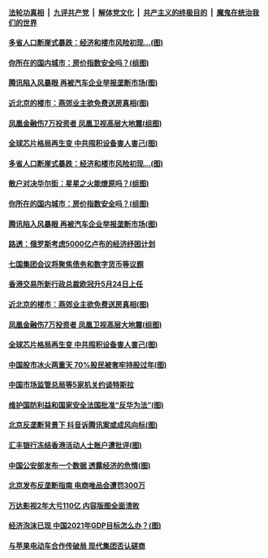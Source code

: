 

####  [法轮功真相](../../../../basic/blob/master/README.md?t=02101301) &nbsp;|&nbsp; [九评共产党](../../../../9ping.md/blob/master/README.md?t=02101301) &nbsp;|&nbsp; [解体党文化](../../../../jtdwh.md/blob/master/README.md?t=02101301)  &nbsp;|&nbsp; [共产主义的终极目的](../../../../gczydzjmd.md/blob/master/README.md?t=02101301) &nbsp;|&nbsp; [魔鬼在统治我们的世界](../../../../mgztzwmdsj.md/blob/master/README.md?t=02101301) 

#### [多省人口断崖式暴跌：经济和楼市风险初现…(图)](../pages/p5/962044.md?t=02101301) 

#### [你所在的国内城市：房价指数安全吗？(组图)](../pages/p5/962039.md?t=02101301) 

#### [腾讯陷入风暴眼 再被汽车企业举报垄断市场(图)](../pages/p5/962015.md?t=02101301) 

#### [近北京的楼市：燕郊业主欲免费送房真相(图)](../pages/p5/961980.md?t=02101301) 

#### [凤凰金融伤7万投资者 凤凰卫视高层大地震(组图)](../pages/p5/961978.md?t=02101301) 

#### [全球芯片格局再生变 中共囤积设备害人害己(图)](../pages/p5/961975.md?t=02101301) 

#### [多省人口断崖式暴跌：经济和楼市风险初现…(图)](../pages/p5/962044.md?t=02101301) 

#### [散户对决华尔街：星星之火能燎原吗？(组图)](../pages/p5/962035.md?t=02101301) 

#### [你所在的国内城市：房价指数安全吗？(组图)](../pages/p5/962039.md?t=02101301) 

#### [腾讯陷入风暴眼 再被汽车企业举报垄断市场(图)](../pages/p5/962015.md?t=02101301) 

#### [路透：俄罗斯考虑5000亿卢布的经济纾困计划](../pages/p5/961988.md?t=02101301) 

#### [七国集团会议将聚焦债务和数字货币等议题](../pages/p5/961985.md?t=02101301) 

#### [香港交易所新行政总裁欧冠升5月24日上任](../pages/p5/961983.md?t=02101301) 

#### [近北京的楼市：燕郊业主欲免费送房真相(图)](../pages/p5/961980.md?t=02101301) 

#### [凤凰金融伤7万投资者 凤凰卫视高层大地震(组图)](../pages/p5/961978.md?t=02101301) 

#### [全球芯片格局再生变 中共囤积设备害人害己(图)](../pages/p5/961975.md?t=02101301) 

#### [中国股市冰火两重天 70%股民被套牢持股过年(图)](../pages/p5/961909.md?t=02101301) 

#### [中国市场监管总局等5家机关约谈特斯拉](../pages/p5/961966.md?t=02101301) 

#### [维护国防利益和国家安全法国批准“反华为法”(图)](../pages/p5/961927.md?t=02101301) 

#### [北京反垄断背景下 抖音诉腾讯案或成风向标(图)](../pages/p5/961922.md?t=02101301) 

#### [汇丰银行冻结香港活动人士账户遭批评(图)](../pages/p5/961920.md?t=02101301) 

#### [中国公安部发布一个数据 透露经济的危情(图)](../pages/p5/961887.md?t=02101301) 

#### [北京发布反垄断指南 电商唯品会遭罚300万](../pages/p5/961867.md?t=02101301) 

#### [万达影视2年大亏110亿 内容版图全面溃败](../pages/p5/961858.md?t=02101301) 

#### [经济泡沫已现 中国2021年GDP目标怎么办？(图)](../pages/p5/961855.md?t=02101301) 

#### [与苹果电动车合作传破局 现代集团否认磋商](../pages/p5/961854.md?t=02101301) 

